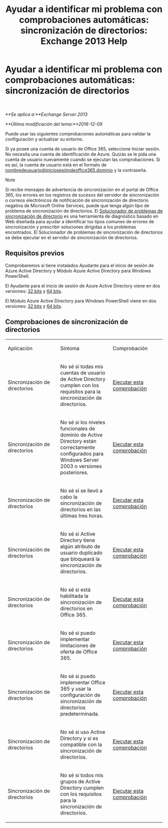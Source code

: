﻿---
title: 'Ayudar a identificar mi problema con comprobaciones automáticas: sincronización de directorios: Exchange 2013 Help'
TOCTitle: 'Ayudar a identificar mi problema con comprobaciones automáticas: sincronización de directorios'
ms:assetid: e6ea900a-c382-444c-a8ce-54d392bfeca3
ms:mtpsurl: https://technet.microsoft.com/es-es/library/Dn793977(v=EXCHG.150)
ms:contentKeyID: 62633070
ms.date: 05/22/2018
mtps_version: v=EXCHG.150
ms.translationtype: MT
---

# Ayudar a identificar mi problema con comprobaciones automáticas: sincronización de directorios

 

_**Se aplica a:**Exchange Server 2013_

_**Última modificación del tema:**2016-12-09_

Puede usar las siguientes comprobaciones automáticas para validar la configuración y actualizar su entorno.

Si ya posee una cuenta de usuario de Office 365, seleccione Iniciar sesión. No necesita una cuenta de identificación de Azure. Quizás se le pida una cuenta de usuario nuevamente cuando se ejecutan las comprobaciones. Si es así, la cuenta de usuario está en el formato de nombredeusuario@iniciosesióndeoffice365.dominio y la contraseña.


> [!NOTE]
> Si recibe mensajes de advertencia de sincronización en el portal de Office 365, los errores en los registros de sucesos del servidor de sincronización o correos electrónicos de notificación de sincronización de directorio negativa de Microsoft Online Services, puede que tenga algún tipo de problema de sincronización de directorios. El <A href="https://aka.ms/dsup">Solucionador de problemas de sincronización de directorio</A> es una herramienta de diagnóstico basado en Web diseñada para ayudar a identificar los tipos comunes de errores de sincronización y prescribir soluciones dirigidas a los problemas encontrados. El Solucionador de problemas de sincronización de directorios se debe ejecutar en el servidor de sincronización de directorios.



## Requisitos previos

Comprobaremos si tiene instalados Ayudante para el inicio de sesión de Azure Active Directory y Módulo Azure Active Directory para Windows PowerShell.

El Ayudante para el inicio de sesión de Azure Active Directory viene en dos versiones: [32 bits](https://go.microsoft.com/fwlink/?linkid=286261) y [64 bits](https://go.microsoft.com/fwlink/?linkid=286262).

El Módulo Azure Active Directory para Windows PowerShell viene en dos versiones: [32 bits](https://go.microsoft.com/fwlink/?linkid=286258) y [64 bits](https://go.microsoft.com/fwlink/?linkid=286259).

## Comprobaciones de sincronización de directorios


<table>
<colgroup>
<col style="width: 33%" />
<col style="width: 33%" />
<col style="width: 33%" />
</colgroup>
<tbody>
<tr class="odd">
<td><p>Aplicación</p></td>
<td><p>Síntoma</p></td>
<td><p>Comprobación</p></td>
</tr>
<tr class="even">
<td><p>Sincronización de directorios</p></td>
<td><p>No sé si todas mis cuentas de usuario de Active Directory cumplen con los requisitos para la sincronización de directorios.</p></td>
<td><p><a href="https://go.microsoft.com/?linkid=9834884">Ejecutar esta comprobación</a></p></td>
</tr>
<tr class="odd">
<td><p>Sincronización de directorios</p></td>
<td><p>No sé si los niveles funcionales de dominio de Active Directory están correctamente configurados para Windows Server 2003 o versiones posteriores.</p></td>
<td><p><a href="https://go.microsoft.com/?linkid=9834876">Ejecutar esta comprobación</a></p></td>
</tr>
<tr class="even">
<td><p>Sincronización de directorios</p></td>
<td><p>No sé si se llevó a cabo la sincronización de directorios en las últimas tres horas.</p></td>
<td><p><a href="https://go.microsoft.com/?linkid=9834887">Ejecutar esta comprobación</a></p></td>
</tr>
<tr class="odd">
<td><p>Sincronización de directorios</p></td>
<td><p>No sé si Active Directory tiene algún atributo de usuario duplicado que bloqueará la sincronización de directorios.</p></td>
<td><p><a href="https://go.microsoft.com/?linkid=9834883">Ejecutar esta comprobación</a></p></td>
</tr>
<tr class="even">
<td><p>Sincronización de directorios</p></td>
<td><p>No sé si está habilitada la sincronización de directorios en Office 365.</p></td>
<td><p><a href="https://go.microsoft.com/?linkid=9834887">Ejecutar esta comprobación</a></p></td>
</tr>
<tr class="odd">
<td><p>Sincronización de directorios</p></td>
<td><p>No sé si puedo implementar limitaciones de oferta de Office 365.</p></td>
<td><p><a href="https://go.microsoft.com/?linkid=9834920">Ejecutar esta comprobación</a></p></td>
</tr>
<tr class="even">
<td><p>Sincronización de directorios</p></td>
<td><p>No sé si puedo implementar Office 365 y usar la configuración de sincronización de directorios predeterminada.</p></td>
<td><p><a href="https://go.microsoft.com/?linkid=9834876">Ejecutar esta comprobación</a></p></td>
</tr>
<tr class="odd">
<td><p>Sincronización de directorios</p></td>
<td><p>No sé si uso Active Directory y si es compatible con la sincronización de directorios.</p></td>
<td><p><a href="https://go.microsoft.com/?linkid=9834886">Ejecutar esta comprobación</a></p></td>
</tr>
<tr class="even">
<td><p>Sincronización de directorios</p></td>
<td><p>No sé si todos mis grupos de Active Directory cumplen con los requisitos para la sincronización de directorios.</p></td>
<td><p><a href="https://go.microsoft.com/?linkid=9834913">Ejecutar esta comprobación</a></p></td>
</tr>
</tbody>
</table>

